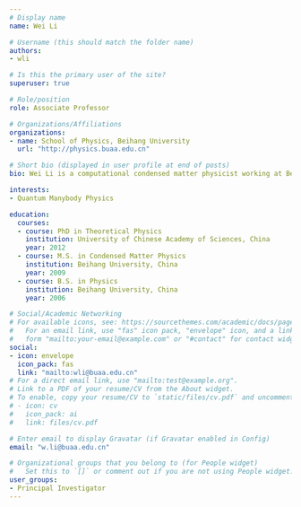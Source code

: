 ```yaml
---
# Display name
name: Wei Li

# Username (this should match the folder name)
authors:
- wli

# Is this the primary user of the site?
superuser: true

# Role/position
role: Associate Professor

# Organizations/Affiliations
organizations:
- name: School of Physics, Beihang University
  url: "http://physics.buaa.edu.cn"

# Short bio (displayed in user profile at end of posts)
bio: Wei Li is a computational condensed matter physicist working at Beihang University

interests:
- Quantum Manybody Physics

education:
  courses:
  - course: PhD in Theoretical Physics
    institution: University of Chinese Academy of Sciences, China
    year: 2012
  - course: M.S. in Condensed Matter Physics
    institution: Beihang University, China
    year: 2009
  - course: B.S. in Physics
    institution: Beihang University, China
    year: 2006

# Social/Academic Networking
# For available icons, see: https://sourcethemes.com/academic/docs/page-builder/#icons
#   For an email link, use "fas" icon pack, "envelope" icon, and a link in the
#   form "mailto:your-email@example.com" or "#contact" for contact widget.
social:
- icon: envelope
  icon_pack: fas
  link: "mailto:wli@buaa.edu.cn"  
# For a direct email link, use "mailto:test@example.org".
# Link to a PDF of your resume/CV from the About widget.
# To enable, copy your resume/CV to `static/files/cv.pdf` and uncomment the lines below.
# - icon: cv
#   icon_pack: ai
#   link: files/cv.pdf

# Enter email to display Gravatar (if Gravatar enabled in Config)
email: "w.li@buaa.edu.cn"

# Organizational groups that you belong to (for People widget)
#   Set this to `[]` or comment out if you are not using People widget.
user_groups:
- Principal Investigator
---
```

